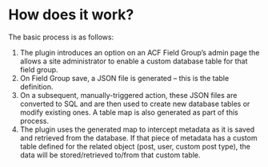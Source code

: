 # How does it work?

The basic process is as follows:

1. The plugin introduces an option on an ACF Field Group’s admin page the allows a site administrator to enable a custom database table for that field group.
2. On Field Group save, a JSON file is generated – this is the table definition.
3. On a subsequent, manually-triggered action, these JSON files are converted to SQL and are then used to create new database tables or modify existing ones. A table map is also generated as part of this process.
4. The plugin uses the generated map to intercept metadata as it is saved and retrieved from the database. If that piece of metadata has a custom table defined for the related object (post, user, custom post type), the data will be stored/retrieved to/from that custom table.